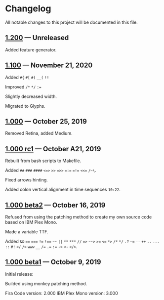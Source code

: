 # Changelog
All notable changes to this project will be documented in this file.

## [1.200] — Unreleased

Added feature generator.

## [1.100] — November 21, 2020

Added `#{` `#[` `#(` `__(` `!!`

Improved `/*` `*/` `:=`

Slightly decreased width.

Migrated to Glyphs.

## [1.000] — October 25, 2019

Removed Retina, added Medium.

## [1.000 rc1] — October A21, 2019

Rebuilt from bash scripts to Makefile.

Added `##` `###` `####` `<=>` `>>` `=>>` `=:=` `=!=` `<<=` `/~\`.

Fixed arrows hinting.

Added colon vertical alignment in time sequences `10:22`.

## [1.000 beta2] — October 16, 2019

Refused from using the patching method to create my own source code based on IBM Plex Mono.

Made a variable TTF.

Added `&&` `==` `===` `!=` `!==` `~~` `||` `**` `***` `//` `=>` `~~>` `>=` `<=` `*>` `/*` `*/` `.?` `~=` `--` `++` `..` `...` `::` `#!` `</` `/>` `www` `__` `/=` `.=` `:=` `->` `<-` `</>`.

## [1.000 beta1] — October 9, 2019

Initial release:

Builded using monkey patching method.

Fira Code version: 2.000
IBM Plex Mono version: 3.000

[1.000 beta1]: https://github.com/mishamyrt/Lilex/releases/tag/1.000-beta

[1.000 beta2]: https://github.com/mishamyrt/Lilex/releases/tag/1.000-beta2

[1.000 rc1]: https://github.com/mishamyrt/Lilex/releases/tag/1.000-rc1

[1.000]: https://github.com/mishamyrt/Lilex/releases/tag/1.000

[1.100]: https://github.com/mishamyrt/Lilex/releases/tag/1.100

[1.200]: https://github.com/mishamyrt/Lilex/compare/1.100...master